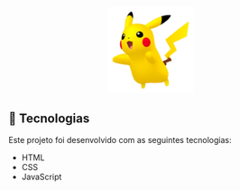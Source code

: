 
<p align="center">
<img alt="imagem do Pikachu" src="src/images/pikachu.png" width="30%">
</p>

## 🚀 Tecnologias

Este projeto foi desenvolvido com as seguintes tecnologias:

- HTML
- CSS
- JavaScript
